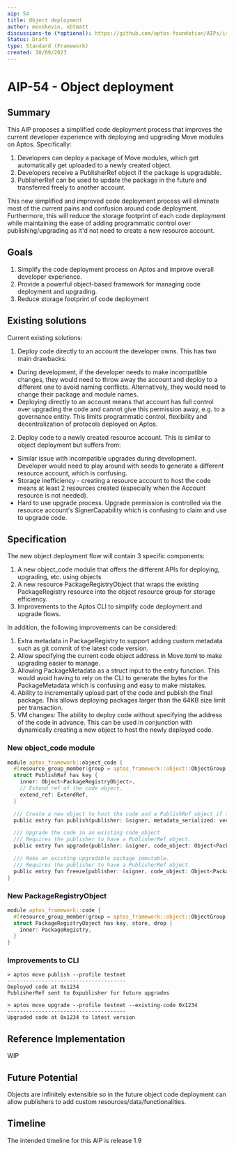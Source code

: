 ```yaml
---
aip: 54
title: Object deployment
author: movekevin, xbtmatt
discussions-to (*optional): https://github.com/aptos-foundation/AIPs/issues/259
Status: Draft
type: Standard (Framework)
created: 10/09/2023
---
```


# AIP-54 - Object deployment

## Summary

This AIP proposes a simplified code deployment process that improves the current developer experience with deploying and upgrading Move modules on Aptos. Specifically:
1. Developers can deploy a package of Move modules, which get automatically get uploaded to a newly created object.
2. Developers receive a PublisherRef object if the package is upgradable.
3. PublisherRef can be used to update the package in the future and transferred freely to another account.

This new simplified and improved code deployment process will eliminate most of the current pains and confusion around code deployment.
Furthermore, this will reduce the storage footprint of each code deployment while maintaining the ease of adding programmatic control over publishing/upgrading as it'd not need to create a new resource account.

## Goals

1. Simplify the code deployment process on Aptos and improve overall developer experience.
2. Provide a powerful object-based framework for managing code deployment and upgrading.
3. Reduce storage footprint of code deployment

## Existing solutions
Current existing solutions:
1. Deploy code directly to an account the developer owns. This has two main drawbacks:
* During development, if the developer needs to make incompatible changes, they would need to throw away the account and deploy to a different one to avoid naming conflicts. Alternatively, they would need to change their package and module names.
* Deploying directly to an account means that account has full control over upgrading the code and cannot give this permission away, e.g. to a governance entity. This limits programmatic control, flexibility and decentralization of protocols deployed on Aptos.
2. Deploy code to a newly created resource account. This is similar to object deployment but suffers from:
* Similar issue with incompatible upgrades during development. Developer would need to play around with seeds to generate a different resource account, which is confusing.
* Storage inefficiency - creating a resource account to host the code means at least 2 resources created (especially when the Account resource is not needed).
* Hard to use upgrade process. Upgrade permission is controlled via the resource account's SignerCapability which is confusing to claim and use to upgrade code.

## Specification
The new object deployment flow will contain 3 specific components:
1. A new object_code module that offers the different APIs for deploying, upgrading, etc. using objects
2. A new resource PackageRegistryObject that wraps the existing PackageRegistry resource into the object resource group for storage efficiency.
3. Improvements to the Aptos CLI to simplify code deployment and upgrade flows.

In addition, the following improvements can be considered:
1. Extra metadata in PackageRegistry to support adding custom metadata such as git commit of the latest code version.
2. Allow specifying the current code object address in Move.toml to make upgrading easier to manage.
3. Allowing PackageMetadata as a struct input to the entry function. This would avoid having to rely on the CLI to generate the bytes for the PackageMetadata which is confusing and easy to make mistakes.
4. Ability to incrementally upload part of the code and publish the final package. This allows deploying packages larger than the 64KB size limit per transaction.
5. VM changes: The ability to deploy code without specifying the address of the code in advance. This can be used in conjunction with dynamically creating a new object to host the newly deployed code.

### New object_code module
```rust
module aptos_framework::object_code {
  #[resource_group_member(group = aptos_framework::object::ObjectGroup)]
  struct PublishRef has key {
    inner: Object<PackageRegistryObject>,
    // Extend ref of the code object.
    extend_ref: ExtendRef,
  }

  /// Create a new object to host the code and a PublishRef object if the code is upgradable and send it to publisher.
  public entry fun publish(publisher: &signer, metadata_serialized: vector<u8>, code: vector<vector<u8>>) {}

  /// Upgrade the code in an existing code_object
  /// Requires the publisher to have a PublisherRef object.
  public entry fun upgrade(publisher: &signer, code_object: Object<PackageRegistryCode>, metadata_serialized: vector<u8>, code: vector<vector<u8>>) {}

  /// Make an existing upgradable package immutable.
  /// Requires the publisher to have a PublisherRef object.
  public entry fun freeze(publisher: &signer, code_object: Object<PackageRegistryCode>) {}
}
```

### New PackageRegistryObject
```rust
module aptos_framework::code {
  #[resource_group_member(group = aptos_framework::object::ObjectGroup)]
  struct PackageRegistryObject has key, store, drop {
    inner: PackageRegistry,
  }
}
```

### Improvements to CLI
```
> aptos move publish --profile testnet
--------------------------------------
Deployed code at 0x1234
PublisherRef sent to 0xpublisher for future upgrades

> aptos move upgrade --profile testnet --existing-code 0x1234
--------------------------------------
Upgraded code at 0x1234 to latest version
```

## Reference Implementation

WIP

## Future Potential

Objects are infinitely extensible so in the future object code deployment can allow publishers to add custom resources/data/functionalities.

## Timeline

The intended timeline for this AIP is release 1.9
